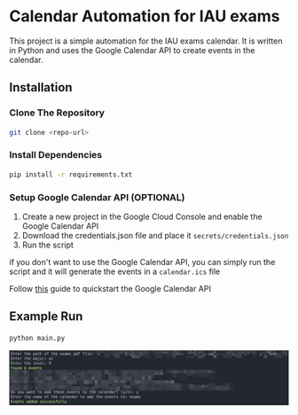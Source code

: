 # Calendar Automation for IAU exams

This project is a simple automation for the IAU exams calendar. It is written in Python and uses the Google Calendar API to create events in the calendar.

## Installation

### Clone The Repository

```bash
git clone <repo-url>
```

### Install Dependencies

```bash
pip install -r requirements.txt
```

### Setup Google Calendar API (OPTIONAL)

1. Create a new project in the Google Cloud Console and enable the Google Calendar API
2. Download the credentials.json file and place it `secrets/credentials.json`
3. Run the script

if you don't want to use the Google Calendar API, you can simply run the script and it will generate the events in a `calendar.ics` file

Follow [this](https://developers.google.com/calendar/api/quickstart/python) guide to quickstart the Google Calendar API

## Example Run

```bash
python main.py
```

![alt text](promotional/example_run.png)
